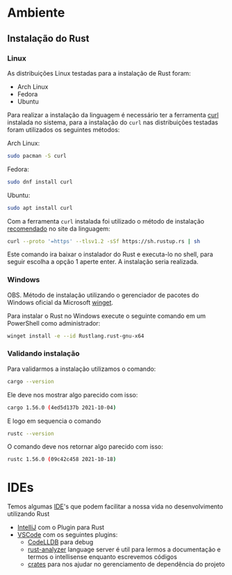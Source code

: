 # Ambiente

## Instalação do Rust

### Linux

As distribuições Linux testadas para a instalação de Rust foram:

- Arch Linux
- Fedora
- Ubuntu

Para realizar a instalação da linguagem é necessário ter a ferramenta [curl](https://curl.se/) instalada no sistema, para a instalação do `curl` nas distribuições testadas foram utilizados os seguintes métodos:

Arch Linux:

```bash
sudo pacman -S curl
```

Fedora:

```bash
sudo dnf install curl
```

Ubuntu:

```bash
sudo apt install curl
```

Com a ferramenta `curl` instalada foi utilizado o método de instalação [recomendado](https://www.rust-lang.org/pt-BR/learn/get-started) no site da linguagem:

```bash
curl --proto '=https' --tlsv1.2 -sSf https://sh.rustup.rs | sh
```

Este comando ira baixar o instalador do Rust e executa-lo no shell, para seguir escolha a opção 1 aperte enter. A instalação seria realizada.

### Windows

OBS. Método de instalação utilizando o gerenciador de pacotes do Windows oficial da Microsoft [winget](https://winget.run/).

Para instalar o Rust no Windows execute o seguinte comando em um PowerShell como administrador:

```bash
winget install -e --id Rustlang.rust-gnu-x64
```

### Validando instalação

Para validarmos a instalação utilizamos o comando:

```bash
cargo --version
```

Ele deve nos mostrar algo parecido com isso:

```bash
cargo 1.56.0 (4ed5d137b 2021-10-04)
```

E logo em sequencia o comando

```bash
rustc --version
```
O comando deve nos retornar algo parecido com isso:

```bash
rustc 1.56.0 (09c42c458 2021-10-18)
```


# IDEs

Temos algumas [IDE](https://pt.wikipedia.org/wiki/Ambiente_de_desenvolvimento_integrado)'s que podem facilitar a nossa vida no desenvolvimento utilizando Rust
- [IntelliJ](https://www.jetbrains.com/pt-br/idea/download/) com o Plugin para Rust
- [VSCode](https://code.visualstudio.com/) com os seguintes plugins:
    - [CodeLLDB](https://marketplace.visualstudio.com/items?itemName=vadimcn.vscode-lldb) para debug
    - [rust-analyzer](https://marketplace.visualstudio.com/items?itemName=matklad.rust-analyzer) language server é util para lermos a documentação e termos o intellisense enquanto escrevemos códigos
    - [crates](https://marketplace.visualstudio.com/items?itemName=serayuzgur.crates) para nos ajudar no gerenciamento de dependência do projeto